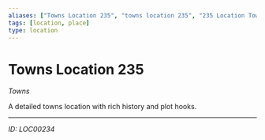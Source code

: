 ```yaml
---
aliases: ["Towns Location 235", "towns location 235", "235 Location Towns"]
tags: [location, place]
type: location
---
```


# Towns Location 235

*Towns*

A detailed towns location with rich history and plot hooks.

---
*ID: LOC00234*